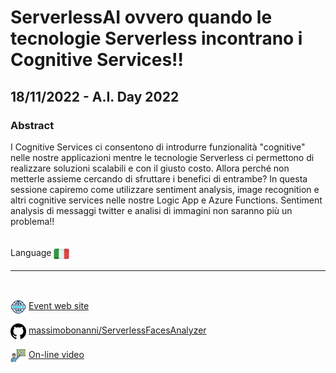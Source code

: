 # ServerlessAI ovvero quando le tecnologie Serverless incontrano i Cognitive Services!!
## 18/11/2022 - A.I. Day 2022
### Abstract 
I Cognitive Services ci consentono di introdurre funzionalità "cognitive" nelle nostre applicazioni mentre le tecnologie Serverless ci permettono di realizzare soluzioni scalabili e con il giusto costo. Allora perché non metterle assieme cercando di sfruttare i benefici di entrambe? In questa sessione capiremo come utilizzare sentiment analysis, image recognition e altri cognitive services nelle nostre Logic App e Azure Functions. Sentiment analysis di messaggi twitter e analisi di immagini non saranno più un problema!!

<br/>
Language <img width="25" src="https://raw.githubusercontent.com/massimobonanni/massimobonanni/master/images/flagitaly.svg" style="vertical-align:middle">

<br/>

---

<br/>
<p>
<img width="25" src="https://raw.githubusercontent.com/massimobonanni/massimobonanni/master/images/eventwebsite.svg" style="vertical-align:middle"> 
<a href="https://aiday.dotnetdev.it/">Event web site</a>
</p>

<p>
<img width="25" src="https://raw.githubusercontent.com/massimobonanni/massimobonanni/master/images/github.svg" style="vertical-align:middle"> 
<a href="https://github.com/massimobonanni/ServerlessFacesAnalyzer" target="_blank">massimobonanni/ServerlessFacesAnalyzer</a>
</p>

<p>
<img width="25" src="https://raw.githubusercontent.com/massimobonanni/massimobonanni/master/images/video.svg" style="vertical-align:middle"> 
<a href="https://youtu.be/l4TdfPlRIQw?t=27483" target="_blank">On-line video</a>
</p> 
